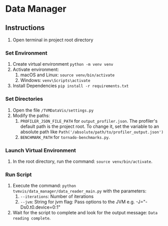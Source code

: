 # Data Manager
## Instructions
1. Open terminal in project root directory

### Set Environment
1. Create virtual environment `python -m venv venv`
2. Activate environment:
   1. macOS and Linux: `source venv/bin/activate`
   2. Windows: `venv\Scripts\activate`
3. Install Dependencies `pip install -r requirements.txt`

### Set Directories
1. Open the file `/TVMDataVis/settings.py`
2. Modify the paths:
   1. `PROFILER_JSON_FILE_PATH` for `output_profiler.json`. The profiler's default path is the project root. To change it, set the variable to an absolute path like `Path('/absolute/path/to/profiler_output.json')`
   2. `BENCHMARK_PATH` for `tornado-benchmarks.py`.


### Launch Virtual Environment
1. In the root directory, run the command: `source venv/bin/activate`.

### Run Script
1. Execute the command: `python tvmvis/data_manager/data_reader_main.py` with the parameters: 
   1. `--iterations`: Number of iterations
   2. `--jvm`: String for jvm flag: Pass options to the JVM e.g. -J="-Ds0.t0.device=0:1"
2. Wait for the script to complete and look for the output message: `Data reading complete`.

